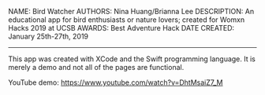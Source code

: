 NAME: Bird Watcher
AUTHORS: Nina Huang/Brianna Lee
DESCRIPTION: An educational app for bird enthusiasts or nature lovers; created for Womxn Hacks 2019 at UCSB
AWARDS: Best Adventure Hack
DATE CREATED: January 25th-27th, 2019
*****
This app was created with XCode and the Swift programming language.  It is merely a demo and not all of the
pages are functional.

YouTube demo: https://www.youtube.com/watch?v=DhtMsaiZ7_M
